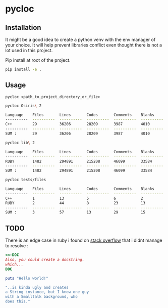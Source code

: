 # pycloc

## Installation

It might be a good idea to create a python venv with the env manager of your choice.
It will help prevent libraries conflict even thought there is not a lot used in this project.

Pip install at root of the project.

```bash
pip install -e .
```

## Usage

```
pycloc <path_to_project_directory_or_file>
```

```bash
pycloc Osiris\ 2
```

```bash
Language    Files       Lines       Codes       Comments    Blanks
----------  ----------  ----------  ----------  ----------  ----------
C++         29          36206       28209       3987        4010
----------  ----------  ----------  ----------  ----------  ----------
SUM :       29          36206       28209       3987        4010
```

```bash
pycloc lib\ 2
```

```bash
Language    Files       Lines       Codes       Comments    Blanks
----------  ----------  ----------  ----------  ----------  ----------
RUBY        1482        294891      215208      46099       33584
----------  ----------  ----------  ----------  ----------  ----------
SUM :       1482        294891      215208      46099       33584
```

```bash
pycloc tests/files
```

```bash
Language    Files       Lines       Codes       Comments    Blanks
----------  ----------  ----------  ----------  ----------  ----------
C++         1           13          5           6           2
RUBY        2           44          8           23          13
----------  ----------  ----------  ----------  ----------  ----------
SUM :       3           57          13          29          15
```

## TODO

There is an edge case in ruby i found on [stack overflow](https://stackoverflow.com/questions/2989762/multi-line-comments-in-ruby) that i didnt manage to resolve :

```ruby
<<-DOC
Also, you could create a docstring.
which...
DOC

puts "Hello world!"

"..is kinda ugly and creates
a String instance, but I know one guy
with a Smalltalk background, who
does this."
```
